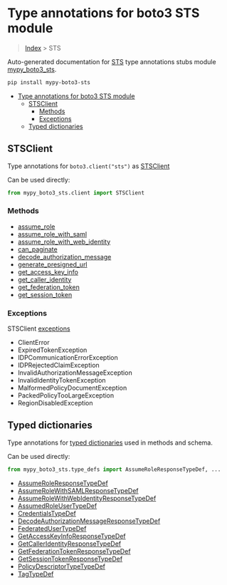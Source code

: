 # Type annotations for boto3 STS module

> [Index](..) > STS

Auto-generated documentation for
[STS](https://boto3.amazonaws.com/v1/documentation/api/1.17.76/reference/services/sts.html#STS)
type annotations stubs module
[mypy_boto3_sts](https://pypi.org/project/mypy-boto3-sts/).

```bash
pip install mypy-boto3-sts
```

- [Type annotations for boto3 STS module](#type-annotations-for-boto3-sts-module)
  - [STSClient](#stsclient)
    - [Methods](#methods)
    - [Exceptions](#exceptions)
  - [Typed dictionaries](#typed-dictionaries)

## STSClient

Type annotations for `boto3.client("sts")` as [STSClient](./client.md)

Can be used directly:

```python
from mypy_boto3_sts.client import STSClient
```

### Methods

- [assume_role](./client.md#assume_role)
- [assume_role_with_saml](./client.md#assume_role_with_saml)
- [assume_role_with_web_identity](./client.md#assume_role_with_web_identity)
- [can_paginate](./client.md#can_paginate)
- [decode_authorization_message](./client.md#decode_authorization_message)
- [generate_presigned_url](./client.md#generate_presigned_url)
- [get_access_key_info](./client.md#get_access_key_info)
- [get_caller_identity](./client.md#get_caller_identity)
- [get_federation_token](./client.md#get_federation_token)
- [get_session_token](./client.md#get_session_token)

### Exceptions

STSClient [exceptions](./client.md#exceptions)

- ClientError
- ExpiredTokenException
- IDPCommunicationErrorException
- IDPRejectedClaimException
- InvalidAuthorizationMessageException
- InvalidIdentityTokenException
- MalformedPolicyDocumentException
- PackedPolicyTooLargeException
- RegionDisabledException

## Typed dictionaries

Type annotations for [typed dictionaries](./type_defs.md) used in methods and
schema.

Can be used directly:

```python
from mypy_boto3_sts.type_defs import AssumeRoleResponseTypeDef, ...
```

- [AssumeRoleResponseTypeDef](./type_defs.md#assumeroleresponsetypedef)
- [AssumeRoleWithSAMLResponseTypeDef](./type_defs.md#assumerolewithsamlresponsetypedef)
- [AssumeRoleWithWebIdentityResponseTypeDef](./type_defs.md#assumerolewithwebidentityresponsetypedef)
- [AssumedRoleUserTypeDef](./type_defs.md#assumedroleusertypedef)
- [CredentialsTypeDef](./type_defs.md#credentialstypedef)
- [DecodeAuthorizationMessageResponseTypeDef](./type_defs.md#decodeauthorizationmessageresponsetypedef)
- [FederatedUserTypeDef](./type_defs.md#federatedusertypedef)
- [GetAccessKeyInfoResponseTypeDef](./type_defs.md#getaccesskeyinforesponsetypedef)
- [GetCallerIdentityResponseTypeDef](./type_defs.md#getcalleridentityresponsetypedef)
- [GetFederationTokenResponseTypeDef](./type_defs.md#getfederationtokenresponsetypedef)
- [GetSessionTokenResponseTypeDef](./type_defs.md#getsessiontokenresponsetypedef)
- [PolicyDescriptorTypeTypeDef](./type_defs.md#policydescriptortypetypedef)
- [TagTypeDef](./type_defs.md#tagtypedef)
